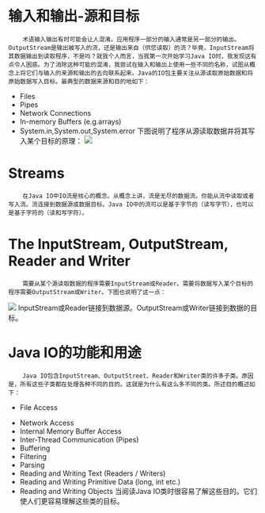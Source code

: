 # 输入和输出-源和目标
		术语输入输出有时可能会让人混淆。应用程序一部分的输入通常是另一部分的输出。OutputStream是输出被写入的流，还是输出来自（供您读取）的流？毕竟，InputStream将其数据输出到读取程序，不是吗？就我个人而言，当我第一次开始学习Java IO时，我发现这有点令人困惑。为了消除这种可能的混淆，我尝试在输入和输出上使用一些不同的名称，试图从概念上将它们与输入的来源和输出的去向联系起来。Java的IO包主要关注从源读取原始数据和将原始数据写入目标。最典型的数据来源和目的地如下：
* Files
* Pipes
* Network Connections
* In-memory Buffers (e.g.arrays)
* System.in,System.out,System.error
下图说明了程序从源读取数据并将其写入某个目标的原理：
![](Pasted%20image%2020221111160401.png)
# Streams
		在Java IO中IO流是核心的概念。从概念上讲，流是无尽的数据流。你能从流中读取或者写入流。流连接到数据源或数据目标。Java IO中的流可以是基于字节的（读写字节），也可以是基于字符的（读和写字符）。
# The InputStream, OutputStream, Reader and Writer
		需要从某个源读取数据的程序需要InputStream或Reader。需要将数据写入某个目标的程序需要OutputStream或Writer。下图也说明了这一点：
![](Pasted%20image%2020221114093807.png)
	InputStream或Reader链接到数据源。OutputStream或Writer链接到数据的目标。
# Java IO的功能和用途
		Java IO包含InputStream、OutputStreet、Reader和Writer类的许多子类。原因是，所有这些子类都在处理各种不同的目的。这就是为什么有这么多不同的类。所述目的概述如下：
* File Access
-   Network Access
-   Internal Memory Buffer Access
-   Inter-Thread Communication (Pipes)
-   Buffering
-   Filtering
-   Parsing
-   Reading and Writing Text (Readers / Writers)
-   Reading and Writing Primitive Data (long, int etc.)
-   Reading and Writing Objects
		当阅读Java IO类时很容易了解这些目的。它们使人们更容易理解这些类的目标。